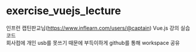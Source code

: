 # exercise_vuejs_lecture

인프런 캡틴판교님(https://www.inflearn.com/users/@captain) Vue.js 강의 실습 코드
<br>
회사컴에 개인 usb를 못쓰기 때문에 부득이하게 github를 통해 workspace 공유
